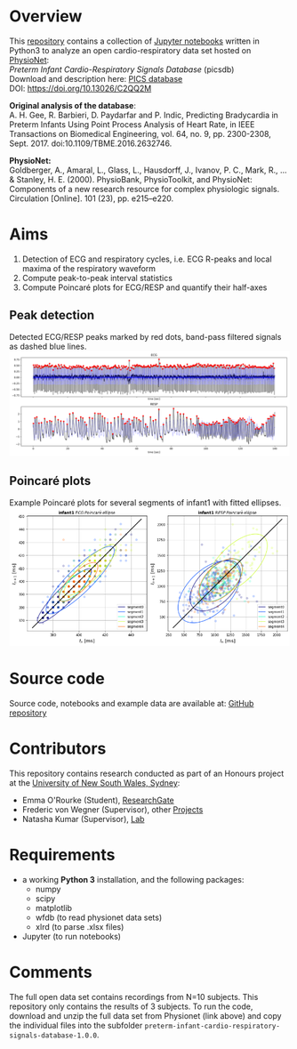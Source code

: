 # Overview
This [repository](https://github.com/Frederic-vW/picsdb) contains a collection of [Jupyter notebooks](https://jupyter.org/) written in Python3 to analyze an open cardio-respiratory data set hosted on [PhysioNet](https://physionet.org/):  
*Preterm Infant Cardio-Respiratory Signals Database* (picsdb)  
Download and description here: [PICS database](https://physionet.org/content/picsdb/1.0.0/)  
DOI: https://doi.org/10.13026/C2QQ2M

**Original analysis of the database**:  
A. H. Gee, R. Barbieri, D. Paydarfar and P. Indic, Predicting Bradycardia in Preterm Infants Using Point Process Analysis of Heart Rate, in IEEE Transactions on Biomedical Engineering, vol. 64, no. 9, pp. 2300-2308, Sept. 2017. doi:10.1109/TBME.2016.2632746.

**PhysioNet:**  
Goldberger, A., Amaral, L., Glass, L., Hausdorff, J., Ivanov, P. C., Mark, R., ... & Stanley, H. E. (2000). PhysioBank, PhysioToolkit, and PhysioNet: Components of a new research resource for complex physiologic signals. Circulation [Online]. 101 (23), pp. e215–e220.

# Aims
1. Detection of ECG and respiratory cycles, i.e. ECG R-peaks and local maxima of the respiratory waveform
2. Compute peak-to-peak interval statistics
3. Compute Poincaré plots for ECG/RESP and quantify their half-axes

## Peak detection
Detected ECG/RESP peaks marked by red dots, band-pass filtered signals as
dashed blue lines.
<img src="./images/ecg_resp_detection.png">

## Poincaré plots
Example Poincaré plots for several segments of infant1 with fitted ellipses.
<img src="./images/poincare_plots.png">

# Source code
Source code, notebooks and example data are available at: [GitHub repository](https://github.com/Frederic-vW/picsdb)

# Contributors
This repository contains research conducted as part of an Honours project at the [University of New South Wales, Sydney](https://medicalsciences.med.unsw.edu.au/):
- Emma O'Rourke (Student), [ResearchGate](https://www.researchgate.net/profile/Emma-Orourke)
- Frederic von Wegner (Supervisor), other [Projects](https://frederic-vw.github.io/)
- Natasha Kumar (Supervisor), [Lab](https://medicalsciences.med.unsw.edu.au/people/dr-natasha-kumar)

# Requirements
- a working **Python 3** installation, and the following packages:
  - numpy
  - scipy
  - matplotlib
  - wfdb (to read physionet data sets)
  - xlrd (to parse .xlsx files)
- Jupyter (to run notebooks)

# Comments
The full open data set contains recordings from N=10 subjects. This repository only contains the results of 3 subjects. To run the code, download and unzip the full data set from Physionet (link above) and copy the individual files into the subfolder `preterm-infant-cardio-respiratory-signals-database-1.0.0`.
